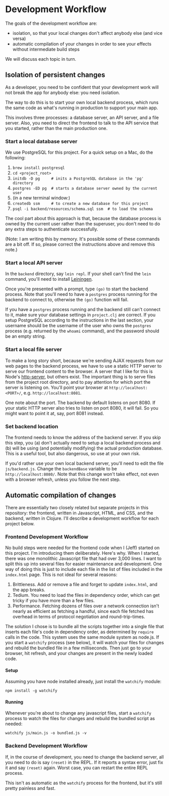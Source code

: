 # Development Workflow

The goals of the development workflow are:

* isolation, so that your local changes don't affect anybody else (and vice
  versa)
* automatic compilation of your changes in order to see your effects without
  intermediate build steps

We will discuss each topic in turn.

## Isolation of persistent changes

As a developer, you need to be confident that your development work will not
break the app for anybody else: you need isolation.

The way to do this is to start your own local backend process, which runs the
same code as what's running in production to support your main app.

This involves three processes: a database server, an API server, and a file
server. Also, you need to direct the frontend to talk to the API service that
you started, rather than the main production one.

### Start a local database server

We use PostgreSQL for this project. For a quick setup on a Mac, do the
following:

1. `brew install postgresql`
2. `cd <project_root>`
3. `initdb -D pg     # inits a PostgreSQL database in the 'pg' directory`
4. `postgres -ED pg  # starts a database server owned by the current user`
5. (in a new terminal window:)
6. `createdb ssm     # to create a new database for this project`
7. `psql -i backend/resources/schema.sql ssm  # to load the schema`

The cool part about this approach is that, because the database process is owned
by the current user rather than the superuser, you don't need to do any extra
steps to authenticate successfully.

(Note: I am writing this by memory. It's possible some of these commands are a
bit off. If so, please correct the instructions above and remove this note.)

### Start a local API server

In the `backend` directory, say `lein repl`. If your shell can't find the `lein`
command, you'll need to install [Leiningen](http://leiningen.org/).

Once you're presented with a prompt, type `(go)` to start the backend process.
Note that you'll need to have a `postgres` process running for the backend to
connect to, otherwise the `(go)` function will fail.

If you have a `postgres` process running and the backend still can't connect to
it, make sure your database settings in `project.clj` are correct. If you setup
PostgreSQL according to the instructions in the last section, your username
should be the username of the user who owns the `postgres` process (e.g.
returned by the `whoami` command), and the password should be an empty string.

### Start a local file server

To make a long story short, because we're sending AJAX requests from our web
pages to the backend process, we have to use a static HTTP server to serve our
frontend content to the browser. A server that I like for this is Node's
[http-server](https://www.npmjs.com/package/http-server), but others exist. The
important thing is to serve files from the project root directory, and to pay
attention for which port the server is listening on. You'll point your browser
at `http://localhost:<PORT>/`, e.g. `http://localhost:8081`.

One note about the port. The backend by default listens on port 8080. If your
static HTTP server also tries to listen on port 8080, it will fail. So you might
want to point it at, say, port 8081 instead.

### Set backend location

The frontend needs to know the address of the backend server. If you skip this
step, you (a) don't actually need to setup a local backend process and (b) will
be using (and potentially modifying) the actual production database. This is a
useful tool, but also dangerous, so use at your own risk.

If you'd rather use your own local backend server, you'll need to edit the file
`js/backend.js`. Change the `backendBase` variable to be
`http://localhost:8080/`. Note that this change won't take effect, not even with
a browser refresh, unless you follow the next step.

## Automatic compilation of changes

There are essentially two closely related but separate projects in this
repository: the frontend, written in Javascript, HTML, and CSS, and the backend,
written in Clojure. I'll describe a development workflow for each project below.

### Frontend Development Workflow

No build steps were needed for the frontend code when I (Jeff) started on this
project. I'm introducing them deliberately. Here's why. When I started, there
was one monolithic Javascript file that had over 3,000 lines. I want to split
this up into several files for easier maintenance and development. One way of
doing this is just to include each file in the list of files included in the
`index.html` page. This is not ideal for several reasons:

1. Brittleness. Add or remove a file and forget to update `index.html`, and the
   app breaks.
2. Tedium. You need to load the files in dependency order, which can get tricky
   if you have more than a few files.
3. Performance. Fetching dozens of files over a network connection isn't nearly
   as efficient as fetching a handful, since each file fetched has overhead in
   terms of protocol negotiation and round-trip-times.

The solution I chose is to bundle all the scripts together into a single file
that inserts each file's code in dependency order, as determined by `require`
calls in the code. This system uses the same module system as node.js. If you
start a `watchify` process (see below), it will watch your files for changes
and rebuild the bundled file in a few milliseconds. Then just go to your
browser, hit refresh, and your changes are present in the newly loaded code.

#### Setup

Assuming you have node installed already, just install the `watchify` module:

    npm install -g watchify

#### Running

Whenever you're about to change any javascript files, start a `watchify`
process to watch the files for changes and rebuild the bundled script as
needed:

    watchify js/main.js -o bundled.js -v

### Backend Development Workflow

If, in the course of development, you need to change the backend server, all you
need to do is say `(reset)` in the REPL. If it reports a syntax error, just fix
it and say `(reset)` again. Worst case, you can restart the entire REPL process.

This isn't as automatic as the `watchify` process for the frontend, but it's
still pretty painless and fast.
